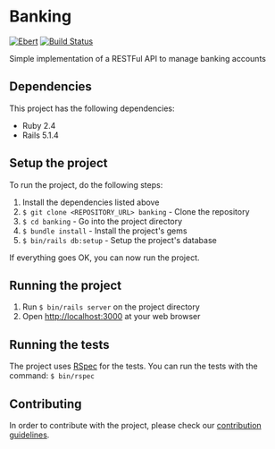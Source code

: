 # Banking

[![Ebert](https://ebertapp.io/github/ruan-brandao/banking.svg)](https://ebertapp.io/github/ruan-brandao/banking)
[![Build Status](https://semaphoreci.com/api/v1/ruan-brandao/banking/branches/master/badge.svg)](https://semaphoreci.com/ruan-brandao/banking)

Simple implementation of a RESTFul API to manage banking accounts

## Dependencies
This project has the following dependencies:

* Ruby 2.4
* Rails 5.1.4

## Setup the project
To run the project, do the following steps:

1. Install the dependencies listed above
2. `$ git clone <REPOSITORY_URL> banking` - Clone the repository
3. `$ cd banking` - Go into the project directory
4. `$ bundle install` - Install the project's gems
5. `$ bin/rails db:setup` - Setup the project's database

If everything goes OK, you can now run the project.

## Running the project
1. Run `$ bin/rails server` on the project directory
2. Open [http://localhost:3000](http://localhost:3000) at your web browser

## Running the tests
The project uses [RSpec](http://rspec.info/) for the tests. You can run the tests with the command: `$ bin/rspec`

## Contributing

In order to contribute with the project, please check our [contribution guidelines](https://github.com/ruan-brandao/banking/blob/master/CONTRIBUTING.md).
